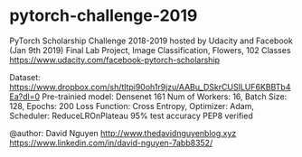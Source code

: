 # pytorch-challenge-2019
PyTorch Scholarship Challenge 2018-2019 hosted by Udacity and Facebook (Jan 9th 2019)
Final Lab Project, Image Classification, Flowers, 102 Classes
https://www.udacity.com/facebook-pytorch-scholarship

Dataset: https://www.dropbox.com/sh/tltpi90oh1r9jzu/AABu_DSkrCUSILUF6KBBTb4Ea?dl=0
Pre-trainied model: Densenet 161
Num of Workers: 16, Batch Size: 128, Epochs: 200
Loss Function: Cross Entropy, Optimizer: Adam, Scheduler: ReduceLROnPlateau
95% test accuracy
PEP8 verified

@author: David Nguyen
http://www.thedavidnguyenblog.xyz
https://www.linkedin.com/in/david-nguyen-7abb8352/
